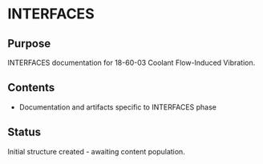 # INTERFACES

## Purpose
INTERFACES documentation for 18-60-03 Coolant Flow-Induced Vibration.

## Contents
- Documentation and artifacts specific to INTERFACES phase

## Status
Initial structure created - awaiting content population.

